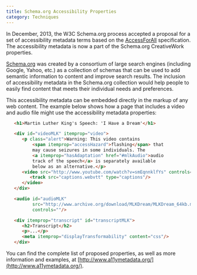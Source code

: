 ```yaml
---
title: Schema.org Accessibility Properties
category: Techniques
---
```

In December, 2013, the W3C Schema.org process accepted a proposal for a set of accessibility metadata terms based on the
[AccessForAll](/AccessForAll.html) specification. The accessibility metadata is now a part of the Schema.org CreativeWork
properties.

[Schema.org](http://schema.org) was created by a consortium of large search engines (including Google, Yahoo, etc.) as a
collection of schemas that can be used to add semantic information to content and improve search results. The inclusion
of accessibility metadata in the Schema.org collection would help people to easily find content that meets their
individual needs and preferences.

This accessibility  metadata can be embedded directly in the markup of any web content. The example below shows how a
page that includes a video and audio file might use the accessibility metadata properties:

```html
   <h1>Martin Luther King's Speech: 'I Have a Dream'</h1>

   <div id="videoMLK" itemprop="video">
      <p class="alert">Warning: This video contains
          <span itemprop="accessHazard">flashing</span> that
          may cause seizures in some individuals. The
          <a itemprop="hasAdaptation" href="#mlkAudio">audio
          track of the speech</a> is separately available
          below as an alternative.</p>
      <video src="http://www.youtube.com/watch?v=smEqnnklfYs" controls="">
         <track src="captions.webvtt" type="captions"/>
      </video>
   </div>

   <audio id="audioMLK"
          src="http://www.archive.org/download/MLKDream/MLKDream_64kb.mp3"
          controls=""/>

   <div itemprop="transcript" id="transcriptMLK">
      <h2>Transcript</h2>
      <p>...</p>
      <meta itemprop="displayTransformability" content="css"/>
   </div>
```

You can find the complete list of proposed properties, as well as more information and examples, at [http://www.a11ymetadata.org/](http://www.a11ymetadata.org/).
